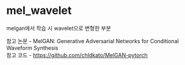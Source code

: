 # mel_wavelet
melgan에서 학습 시 wavelet으로 변형한 부분

참고 논문 - MelGAN: Generative Adversarial Networks for Conditional Waveform Synthesis   
참고 코드 - https://github.com/chldkato/MelGAN-pytorch 
